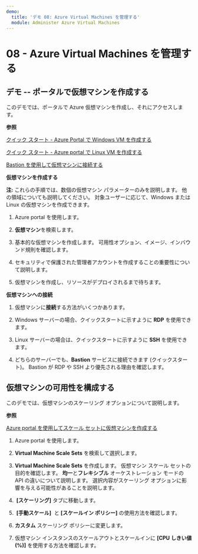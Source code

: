 ```yaml
---
demo:
  title: 'デモ 08: Azure Virtual Machines を管理する'
  module: Administer Azure Virtual Machines
---
```



# 08 - Azure Virtual Machines を管理する

## デモ -- ポータルで仮想マシンを作成する

このデモでは、ポータルで Azure 仮想マシンを作成し、それにアクセスします。

**参照**

[クイック スタート - Azure Portal で Windows VM を作成する](https://docs.microsoft.com/azure/virtual-machines/windows/quick-create-portal)

[クイック スタート - Azure portal で Linux VM を作成する](https://docs.microsoft.com/azure/virtual-machines/linux/quick-create-portal)

[Bastion を使用して仮想マシンに接続する](https://learn.microsoft.com/azure/bastion/tutorial-create-host-portal#connect)

**仮想マシンを作成する**

**注:** これらの手順では、数個の仮想マシン パラメーターのみを説明します。 他の領域についても説明してください。  対象ユーザーに応じて、Windows または Linux の仮想マシンを作成できます。

1. Azure portal を使用します。

1. **仮想マシン**を検索します。 

1. 基本的な仮想マシンを作成します。 可用性オプション、イメージ、インバウンド規則を確認します。

1. セキュリティで保護された管理者アカウントを作成することの重要性について説明します。

1. 仮想マシンを作成し、リソースがデプロイされるまで待ちます。  

**仮想マシンへの接続**

1. 仮想マシンに**接続**する方法がいくつかあります。 

1. Windows サーバーの場合、クイックスタートに示すように **RDP** を使用できます。 

1. Linux サーバーの場合は、クイックスタートに示すように **SSH** を使用できます。 

1. どちらのサーバーでも、**Bastion** サービスに接続できます (クイックスタート)。 Bastion が RDP や SSH より優先される理由を確認します。 

## 仮想マシンの可用性を構成する

このデモでは、仮想マシンのスケーリング オプションについて説明します。

**参照**

[Azure portal を使用してスケール セットに仮想マシンを作成する](https://learn.microsoft.com/azure/virtual-machine-scale-sets/flexible-virtual-machine-scale-sets-portal)

1. Azure portal を使用します。

1. **Virtual Machine Scale Sets** を検索して選択します。 

1. **Virtual Machine Scale Sets** を作成します。 仮想マシン スケール セットの目的を確認します。 **均一**と**フレキシブル** オーケストレーション モードの API の違いについて説明します。 選択内容がスケーリング オプションに影響を与える可能性があることを説明します。 

1.  **[スケーリング]** タブに移動します。 

1.  **[手動スケール]**  と **[スケールイン ポリシー]** の使用方法を確認します。 

1. **カスタム** スケーリング ポリシーに変更します。 

1. 仮想マシン インスタンスのスケールアウトとスケールインに **[CPU しきい値 (%)]** を使用する方法を確認します。 

